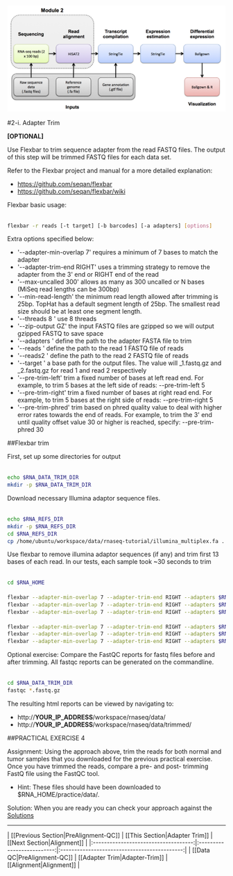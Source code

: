 ![RNA-seq Flowchart - Module 3](Images/RNA-seq_Flowchart3.png)

#2-i. Adapter Trim

**[OPTIONAL]**

Use Flexbar to trim sequence adapter from the read FASTQ files.  The output of this step will be trimmed FASTQ files for each data set.

Refer to the Flexbar project and manual for a more detailed explanation:
* https://github.com/seqan/flexbar
* https://github.com/seqan/flexbar/wiki

Flexbar basic usage:
```bash

flexbar -r reads [-t target] [-b barcodes] [-a adapters] [options]

```
	
Extra options specified below:

* '--adapter-min-overlap 7' requires a minimum of 7 bases to match the adapter
* '--adapter-trim-end RIGHT' uses a trimming strategy to remove the adapter from the 3' end or RIGHT end of the read
* '--max-uncalled 300' allows as many as 300 uncalled or N bases (MiSeq read lengths can be 300bp)
* '--min-read-length' the minimum read length allowed after trimming is 25bp.  TopHat has a default segment length of 25bp.  The smallest read size should be at least one segment length.
* '--threads 8 ' use 8 threads
* '--zip-output GZ' the input FASTQ files are gzipped so we will output gzipped FASTQ to save space
* '--adapters ' define the path to the adapter FASTA file to trim
* '--reads ' define the path to the read 1 FASTQ file of reads
* '--reads2 ' define the path to the read 2 FASTQ file of reads
* '--target ' a base path for the output files.  The value will _1.fastq.gz and _2.fastq.gz for read 1 and read 2 respectively
* '--pre-trim-left' trim a fixed number of bases at left read end. For example, to trim 5 bases at the left side of reads: --pre-trim-left 5
* '--pre-trim-right' trim a fixed number of bases at right read end. For example, to trim 5 bases at the right side of reads: --pre-trim-right 5
* '--pre-trim-phred' trim based on phred quality value to deal with higher error rates towards the end of reads. For example, to trim the 3' end until quality offset value 30 or higher is reached, specify: --pre-trim-phred 30

##Flexbar trim

First, set up some directories for output

```bash

echo $RNA_DATA_TRIM_DIR
mkdir -p $RNA_DATA_TRIM_DIR

```

Download necessary Illumina adaptor sequence files.

```bash

echo $RNA_REFS_DIR
mkdir -p $RNA_REFS_DIR
cd $RNA_REFS_DIR
cp /home/ubuntu/workspace/data/rnaseq-tutorial/illumina_multiplex.fa .

```

Use flexbar to remove illumina adaptor sequences (if any) and trim first 13 bases of each read. In our tests, each sample took ~30 seconds to trim

```bash

cd $RNA_HOME

flexbar --adapter-min-overlap 7 --adapter-trim-end RIGHT --adapters $RNA_REFS_DIR/illumina_multiplex.fa --pre-trim-left 13 --max-uncalled 300 --min-read-length 25 --threads 8 --zip-output GZ --reads $RNA_DATA_DIR/UHR_Rep1_ERCC-Mix1_Build37-ErccTranscripts-chr22.read1.fastq.gz --reads2 $RNA_DATA_DIR/UHR_Rep1_ERCC-Mix1_Build37-ErccTranscripts-chr22.read2.fastq.gz --target $RNA_DATA_TRIM_DIR/UHR_Rep1_ERCC-Mix1_Build37-ErccTranscripts-chr22
flexbar --adapter-min-overlap 7 --adapter-trim-end RIGHT --adapters $RNA_REFS_DIR/illumina_multiplex.fa --pre-trim-left 13 --max-uncalled 300 --min-read-length 25 --threads 8 --zip-output GZ --reads $RNA_DATA_DIR/UHR_Rep2_ERCC-Mix1_Build37-ErccTranscripts-chr22.read1.fastq.gz --reads2 $RNA_DATA_DIR/UHR_Rep2_ERCC-Mix1_Build37-ErccTranscripts-chr22.read2.fastq.gz --target $RNA_DATA_TRIM_DIR/UHR_Rep2_ERCC-Mix1_Build37-ErccTranscripts-chr22
flexbar --adapter-min-overlap 7 --adapter-trim-end RIGHT --adapters $RNA_REFS_DIR/illumina_multiplex.fa --pre-trim-left 13 --max-uncalled 300 --min-read-length 25 --threads 8 --zip-output GZ --reads $RNA_DATA_DIR/UHR_Rep3_ERCC-Mix1_Build37-ErccTranscripts-chr22.read1.fastq.gz --reads2 $RNA_DATA_DIR/UHR_Rep3_ERCC-Mix1_Build37-ErccTranscripts-chr22.read2.fastq.gz --target $RNA_DATA_TRIM_DIR/UHR_Rep3_ERCC-Mix1_Build37-ErccTranscripts-chr22

flexbar --adapter-min-overlap 7 --adapter-trim-end RIGHT --adapters $RNA_REFS_DIR/illumina_multiplex.fa --pre-trim-left 13 --max-uncalled 300 --min-read-length 25 --threads 8 --zip-output GZ --reads $RNA_DATA_DIR/HBR_Rep1_ERCC-Mix2_Build37-ErccTranscripts-chr22.read1.fastq.gz --reads2 $RNA_DATA_DIR/HBR_Rep1_ERCC-Mix2_Build37-ErccTranscripts-chr22.read2.fastq.gz --target $RNA_DATA_TRIM_DIR/HBR_Rep1_ERCC-Mix2_Build37-ErccTranscripts-chr22
flexbar --adapter-min-overlap 7 --adapter-trim-end RIGHT --adapters $RNA_REFS_DIR/illumina_multiplex.fa --pre-trim-left 13 --max-uncalled 300 --min-read-length 25 --threads 8 --zip-output GZ --reads $RNA_DATA_DIR/HBR_Rep2_ERCC-Mix2_Build37-ErccTranscripts-chr22.read1.fastq.gz --reads2 $RNA_DATA_DIR/HBR_Rep2_ERCC-Mix2_Build37-ErccTranscripts-chr22.read2.fastq.gz --target $RNA_DATA_TRIM_DIR/HBR_Rep2_ERCC-Mix2_Build37-ErccTranscripts-chr22
flexbar --adapter-min-overlap 7 --adapter-trim-end RIGHT --adapters $RNA_REFS_DIR/illumina_multiplex.fa --pre-trim-left 13 --max-uncalled 300 --min-read-length 25 --threads 8 --zip-output GZ --reads $RNA_DATA_DIR/HBR_Rep3_ERCC-Mix2_Build37-ErccTranscripts-chr22.read1.fastq.gz --reads2 $RNA_DATA_DIR/HBR_Rep3_ERCC-Mix2_Build37-ErccTranscripts-chr22.read2.fastq.gz --target $RNA_DATA_TRIM_DIR/HBR_Rep3_ERCC-Mix2_Build37-ErccTranscripts-chr22	

```

Optional exercise: Compare the FastQC reports for fastq files before and after trimming. All fastqc reports can be generated on the commandline.

```bash

cd $RNA_DATA_TRIM_DIR
fastqc *.fastq.gz

```

The resulting html reports can be viewed by navigating to:
* http://__YOUR_IP_ADDRESS__/workspace/rnaseq/data/
* http://__YOUR_IP_ADDRESS__/workspace/rnaseq/data/trimmed/


##PRACTICAL EXERCISE 4

Assignment: Using the approach above, trim the reads for both normal and tumor samples that you downloaded for the previous practical exercise. Once you have trimmed the reads, compare a pre- and post- trimming FastQ file using the FastQC tool.

* Hint: These files should have been downloaded to $RNA_HOME/practice/data/.

Solution: When you are ready you can check your approach against the [Solutions](https://github.com/griffithlab/rnaseq_tutorial/wiki/Solutions#practical-exercise-4---trim)

---






| [[Previous Section|PreAlignment-QC]] | [[This Section|Adapter Trim]] | [[Next Section|Alignment]] |
|:------------------------------------:|:--------------------------:|:--------------------------------------------:|
| [[Data QC|PreAlignment-QC]]          | [[Adapter Trim|Adapter-Trim]]    | [[Alignment|Alignment]]         |
